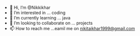- 👋 Hi, I’m @Nikkikhar
- 👀 I’m interested in ... coding
- 🌱 I’m currently learning ... java
- 💞️ I’m looking to collaborate on ... projects
- 📫 How to reach me ...eamil me on nikitaikhar1999@gmail.com

<!---
Nikkikhar/Nikkikhar is a ✨ special ✨ repository because its `README.md` (this file) appears on your GitHub profile.
You can click the Preview link to take a look at your changes.
--->
